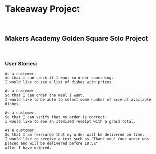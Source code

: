 # Takeaway Project

<br>

## Makers Academy Golden Square Solo Project

<br>

### User Stories:

``` 
As a customer.
So that I can check if I want to order something.
I would like to see a list of dishes with prices.
```
```
As a customer.
So that I can order the meal I want.
I would like to be able to select some number of several available dishes.
```
```
As a customer.
So that I can verify that my order is correct.
I would like to see an itemised receipt with a grand total.
```
```
As a customer.
So that I am reassured that my order will be delivered on time.
I would like to receive a text such as "Thank you! Your order was placed and will be delivered before 18:52"
after I have ordered.
```